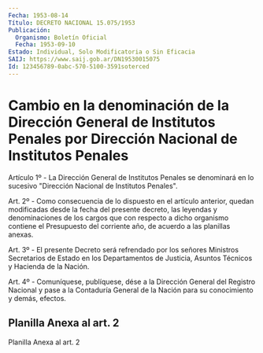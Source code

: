 ```yaml
---
Fecha: 1953-08-14
Título: DECRETO NACIONAL 15.075/1953
Publicación:
  Organismo: Boletín Oficial
  Fecha: 1953-09-10
Estado: Individual, Solo Modificatoria o Sin Eficacia
SAIJ: https://www.saij.gob.ar/DN19530015075
Id: 123456789-0abc-570-5100-3591soterced
---
```

# Cambio en la denominación de la Dirección General de Institutos Penales por Dirección Nacional de Institutos Penales

<a id="1"></a>
Artículo 1º - La Dirección General de Institutos Penales se denominará en lo sucesivo "Dirección Nacional de Institutos Penales".

<a id="2"></a>
Art. 2º - Como consecuencia de lo dispuesto en el artículo anterior, quedan modificadas desde la fecha del presente decreto, las leyendas y denominaciones de los cargos que con respecto a dicho organismo contiene el Presupuesto del corriente año, de acuerdo a las planillas anexas.

<a id="3"></a>
Art. 3º - El presente Decreto será refrendado por los señores Ministros Secretarios de Estado en los Departamentos de Justicia, Asuntos Técnicos y Hacienda de la Nación.

<a id="4"></a>
Art. 4º - Comuníquese, publíquese, dése a la Dirección General del Registro Nacional y pase a la Contaduría General de la Nación para su conocimiento y demás, efectos.

## Planilla Anexa al art. 2

Planilla Anexa al art. 2